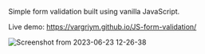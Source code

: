 Simple form validation built using vanilla JavaScript.

Live demo: https://vargriym.github.io/JS-form-validation/

![Screenshot from 2023-06-23 12-26-38](https://github.com/Vargriym/JS-form-validation/assets/102037554/8d63dfa4-bad3-4519-a9a4-4b2e41834210)
